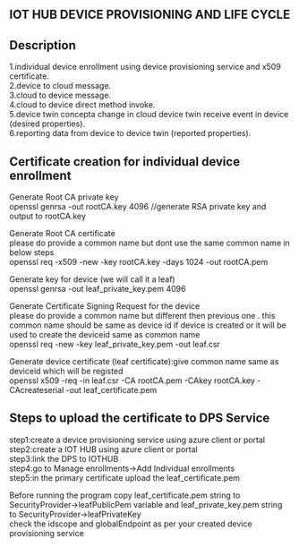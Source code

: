 
IOT HUB DEVICE PROVISIONING AND LIFE CYCLE
---------------------------------------------

Description
-------------
1.individual device enrollment using device provisioning service and x509 certificate.  
2.device to cloud message.  
3.cloud to device message.  
4.cloud to device direct method invoke.  
5.device twin concepta change in cloud device twin receive event in device (desired properties).  
6.reporting data from device to device twin (reported properties).    


Certificate creation for individual device enrollment
-------------------------------------------------------

Generate Root CA private key  
openssl genrsa -out rootCA.key 4096  //generate RSA  private key and output to rootCA.key   

Generate Root CA certificate  
please do provide a common name but dont use the same common name in below steps  
openssl req -x509 -new -key rootCA.key -days 1024 -out rootCA.pem  
  

Generate key for device (we will call it a leaf)  
openssl genrsa -out leaf_private_key.pem 4096  
 
Generate Certificate Signing Request for the device  
please do provide a common name but different then previous one . this common name should be same as device id if device is 
created or it will be used to create the deviceid same as common name  
openssl req -new -key leaf_private_key.pem -out leaf.csr  
  
Generate device certificate (leaf certificate):give common name same as deviceid which will be registed  
openssl x509 -req -in leaf.csr -CA rootCA.pem -CAkey rootCA.key -CAcreateserial -out leaf_certificate.pem  
  


Steps to upload the certificate to DPS Service
---------------------------------------------------
step1:create a device provisioning service using azure client or portal   
step2:create a IOT HUB using azure client or portal  
step3:link the DPS to IOTHUB   
step4:go to Manage enrollments->Add Individual enrollments   
step5:in the primary certificate upload the leaf_certificate.pem   


Before running the program copy  leaf_certificate.pem string to SecurityProvider->leafPublicPem variable and leaf_private_key.pem string to  SecurityProvider->leafPrivateKey  
check the idscope and globalEndpoint as per your created device provisioning service
